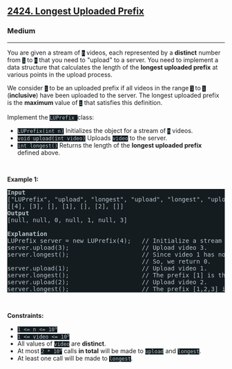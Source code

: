 <h2><a href="https://leetcode.com/problems/longest-uploaded-prefix/">2424. Longest Uploaded Prefix</a></h2><h3>Medium</h3><hr><div><p>You are given a stream of <code style="background-color: rgb(20, 28, 32) !important; color: rgb(183, 198, 205) !important;">n</code> videos, each represented by a <strong>distinct</strong> number from <code style="background-color: rgb(20, 28, 32) !important; color: rgb(183, 198, 205) !important;">1</code> to <code style="background-color: rgb(20, 28, 32) !important; color: rgb(183, 198, 205) !important;">n</code> that you need to "upload" to a server. You need to implement a data structure that calculates the length of the <strong>longest uploaded prefix</strong> at various points in the upload process.</p>

<p>We consider <code style="background-color: rgb(20, 28, 32) !important; color: rgb(183, 198, 205) !important;">i</code> to be an uploaded prefix if all videos in the range <code style="background-color: rgb(20, 28, 32) !important; color: rgb(183, 198, 205) !important;">1</code> to <code style="background-color: rgb(20, 28, 32) !important; color: rgb(183, 198, 205) !important;">i</code> (<strong>inclusive</strong>) have been uploaded to the server. The longest uploaded prefix is the <strong>maximum </strong>value of <code style="background-color: rgb(20, 28, 32) !important; color: rgb(183, 198, 205) !important;">i</code> that satisfies this definition.<br>
<br>
Implement the <code style="background-color: rgb(20, 28, 32) !important; color: rgb(183, 198, 205) !important;">LUPrefix </code>class:</p>

<ul>
	<li><code style="background-color: rgb(20, 28, 32) !important; color: rgb(183, 198, 205) !important;">LUPrefix(int n)</code> Initializes the object for a stream of <code style="background-color: rgb(20, 28, 32) !important; color: rgb(183, 198, 205) !important;">n</code> videos.</li>
	<li><code style="background-color: rgb(20, 28, 32) !important; color: rgb(183, 198, 205) !important;">void upload(int video)</code> Uploads <code style="background-color: rgb(20, 28, 32) !important; color: rgb(183, 198, 205) !important;">video</code> to the server.</li>
	<li><code style="background-color: rgb(20, 28, 32) !important; color: rgb(183, 198, 205) !important;">int longest()</code> Returns the length of the <strong>longest uploaded prefix</strong> defined above.</li>
</ul>

<p>&nbsp;</p>
<p><strong>Example 1:</strong></p>

<pre style="background-color: rgb(20, 28, 32) !important; color: rgb(182, 198, 206) !important;"><strong>Input</strong>
["LUPrefix", "upload", "longest", "upload", "longest", "upload", "longest"]
[[4], [3], [], [1], [], [2], []]
<strong>Output</strong>
[null, null, 0, null, 1, null, 3]

<strong>Explanation</strong>
LUPrefix server = new LUPrefix(4);   // Initialize a stream of 4 videos.
server.upload(3);                    // Upload video 3.
server.longest();                    // Since video 1 has not been uploaded yet, there is no prefix.
                                     // So, we return 0.
server.upload(1);                    // Upload video 1.
server.longest();                    // The prefix [1] is the longest uploaded prefix, so we return 1.
server.upload(2);                    // Upload video 2.
server.longest();                    // The prefix [1,2,3] is the longest uploaded prefix, so we return 3.
</pre>

<p>&nbsp;</p>
<p><strong>Constraints:</strong></p>

<ul>
	<li><code style="background-color: rgb(20, 28, 32) !important; color: rgb(183, 198, 205) !important;">1 &lt;= n &lt;= 10<sup>5</sup></code></li>
	<li><code style="background-color: rgb(20, 28, 32) !important; color: rgb(183, 198, 205) !important;">1 &lt;= video &lt;= 10<sup>5</sup></code></li>
	<li>All values of <code style="background-color: rgb(20, 28, 32) !important; color: rgb(183, 198, 205) !important;">video</code> are <strong>distinct</strong>.</li>
	<li>At most <code style="background-color: rgb(20, 28, 32) !important; color: rgb(183, 198, 205) !important;">2 * 10<sup>5</sup></code> calls <strong>in total</strong> will be made to <code style="background-color: rgb(20, 28, 32) !important; color: rgb(183, 198, 205) !important;">upload</code> and <code style="background-color: rgb(20, 28, 32) !important; color: rgb(183, 198, 205) !important;">longest</code>.</li>
	<li>At least one call will be made to <code style="background-color: rgb(20, 28, 32) !important; color: rgb(183, 198, 205) !important;">longest</code>.</li>
</ul>
</div>